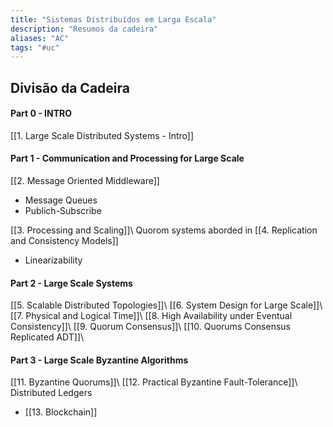 ```yaml
---
title: "Sistemas Distribuídos em Larga Escala"
description: "Resumos da cadeira"
aliases: "AC"
tags: "#uc"
---
```


## Divisão da Cadeira
#### Part 0 - INTRO
[[1. Large Scale Distributed Systems - Intro]]

#### Part 1 - Communication and Processing for Large Scale
[[2. Message Oriented Middleware]]
- Message Queues
- Publich-Subscribe

[[3. Processing and Scaling]]\\
Quorom systems aborded in [[4. Replication and Consistency Models]]
- Linearizability
	
#### Part 2 - Large Scale Systems
[[5.  Scalable Distributed Topologies]]\\
[[6. System Design for Large Scale]]\\
[[7. Physical and Logical Time]]\\
[[8. High Availability under Eventual Consistency]]\\
[[9. Quorum Consensus]]\\
[[10. Quorums Consensus Replicated ADT]]\\

#### Part 3 - Large Scale Byzantine Algorithms 
[[11. Byzantine Quorums]]\\
[[12. Practical Byzantine Fault-Tolerance]]\\
Distributed Ledgers
- [[13. Blockchain]]